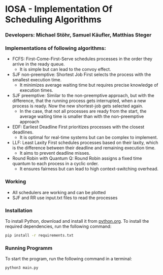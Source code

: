 # IOSA - Implementation Of Scheduling Algorithms
### Developers: Michael Stöhr, Samuel Käufler, Matthias Steger

### Implementations of following algorithms:
- FCFS: First-Come-First-Serve schedules processes in the order they arrive in the ready queue. 
    - It is simple but can lead to the convoy effect.
- SJF non-preemptive: Shortest Job First selects the process with the smallest execution time. 
    - It minimizes average waiting time but requires precise knowledge of execution times.
- SJF preemptive: Similar to the non-preemptive approach, but with the difference, that the running process gets interrupted, when a new process is ready. Now the new shortest-job gets selected again.
    - In the case, that not all processes are ready from the start, the average waiting time is smaller than with the non-preemptive approach
- EDF: Earliest Deadline First prioritizes processes with the closest deadlines.
    - It is optimal for real-time systems but can be complex to implement.
- LLF: Least Laxity First schedules processes based on their laxity, which is the difference between their deadline and remaining execution time.
    - It aims to prevent deadline misses.
- Round Robin with Quantum Q: Round Robin assigns a fixed time quantum to each process in a cyclic order. 
    - It ensures fairness but can lead to high context-switching overhead.
 


### Working
- All schedulers are working and can be plotted
- SJF and RR use input.txt files to read the processes

### Installation
To install Python, download and install it from [python.org](https://www.python.org/).
To install the required dependencies, run the following command:
```sh
pip install -r requirements.txt
```

### Running Programm
To start the program, run the following command in a terminal:

```sh 
python3 main.py
```

